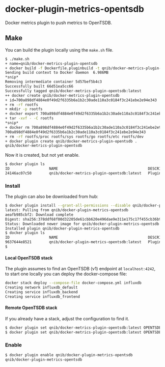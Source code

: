 # docker-plugin-metrics-opentsdb
Docker metrics plugin to push metrics to OpenTSDB.

## Make

You can build the plugin locally using the `make.sh` file.

```bash
$ ./make.sh
+ name=qnib/docker-metrics-plugin-opentsdb
+ docker build -f Dockerfile.pluginbuild -t qnib/docker-metrics-plugin-opentsdb .
Sending build context to Docker daemon  6.986MB
*snip*
Removing intermediate container 5d57bef5b4c3
Successfully built 66d51ea5cc66
Successfully tagged qnib/docker-metrics-plugin-opentsdb:latest
++ docker create qnib/docker-metrics-plugin-opentsdb
+ id=700a898df4884e0f49d2f6335b6a1b2c30ade110a3c0184f3c241ebe2e94e343
+ rm -rf rootfs
+ mkdir -p rootfs
+ docker export 700a898df4884e0f49d2f6335b6a1b2c30ade110a3c0184f3c241ebe2e94e343
+ tar -xvf - -C rootfs
*snip*
+ docker rm 700a898df4884e0f49d2f6335b6a1b2c30ade110a3c0184f3c241ebe2e94e343
700a898df4884e0f49d2f6335b6a1b2c30ade110a3c0184f3c241ebe2e94e343
+ rm -rf rootfs/proc rootfs/sys rootfs/go rootfs/etc rootfs/dev
+ docker plugin create qnib/docker-metrics-plugin-opentsdb .
qnib/docker-metrics-plugin-opentsdb
```

Now it is created, but not yet enable.

```bash
$ docker plugin ls
ID                  NAME                                         DESCRIPTION                          ENABLED
24146ac07c50        qnib/docker-metrics-plugin-opentsdb:latest   Plugin to push metrics to OpenTSDB   false
```

### Install

The plugin can also be downloaded from hub:

```bash
$ docker plugin install --grant-all-permissions --disable qnib/docker-plugin-metrics-opentsdb
latest: Pulling from qnib/docker-plugin-metrics-opentsdb
aeafb985cbf2: Download complete
Digest: sha256:378ddf68f00d32205de61cbb620e496dae9e311e175c17f455cb36b9fe60c2f4
Status: Downloaded newer image for qnib/docker-plugin-metrics-opentsdb:latest
Installed plugin qnib/docker-plugin-metrics-opentsdb
$ docker plugin ls
ID                  NAME                                         DESCRIPTION                          ENABLED
9637644e8521        qnib/docker-plugin-metrics-opentsdb:latest   Plugin to push metrics to OpenTSDB   false
$
```

#### Local OpenTSDB stack

The plugin assumes to find an OpenTSDB (v1) endpoint at `localhost:4242`, to start one locally you can deploy the docker-compose file:

```bash
docker stack deploy --compose-file docker-compose.yml influxdb
Creating network influxdb_default
Creating service influxdb_backend
Creating service influxdb_frontend
```

#### Remote OpenTSDB stack

If you already have a stack, adjust the configuration to find it.

```bash
$ docker plugin set qnib/docker-metrics-plugin-opentsdb:latest OPENTSDB_HOST=127.0.0.1
$ docker plugin set qnib/docker-metrics-plugin-opentsdb:latest OPENTSDB_PORT=4242
```

### Enable

```bash
$ docker plugin enable qnib/docker-plugin-metrics-opentsdb
qnib/docker-plugin-metrics-opentsdb
```
